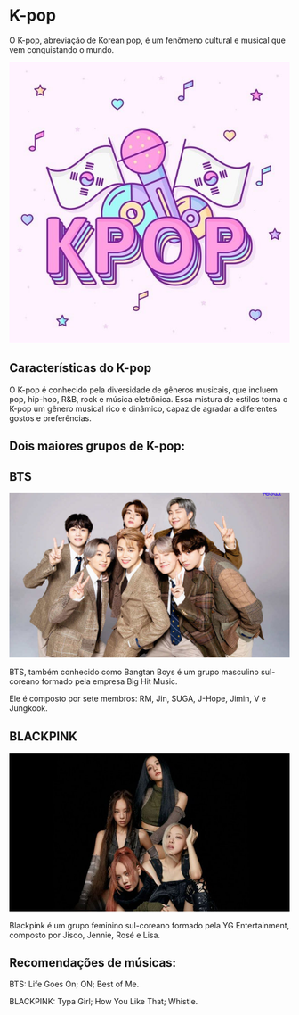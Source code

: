 <!DOCTYPE html>
<html lang="en">
<head>
    <meta charset="UTF-8">
    <meta name="viewport" content="width=device-width, initial-scale=1.0">
    <title>K-pop</title>
    <link rel="stylesheet" href="style.css">
</head>
<body>
    <h1> K-pop </h1>
    <p> O K-pop, abreviação de Korean pop, é um fenômeno cultural e musical que vem conquistando o mundo. </p>
    <img src="kpop.jpg" alt="Imagem do Kpop">
    <h2>Características do K-pop</h2>
    <p>O K-pop é conhecido pela diversidade de gêneros musicais, que incluem pop, hip-hop, R&B, rock e música eletrônica. Essa mistura de estilos torna o K-pop um gênero musical rico e dinâmico, capaz de agradar a diferentes gostos e preferências.</p>
    <h2>Dois maiores grupos de K-pop:</h2>
    <h2>BTS</h2>
    <img src="bts.jpg" alt="Imagem do BTS">
    <p>BTS, também conhecido como Bangtan Boys é um grupo masculino sul-coreano formado pela empresa Big Hit Music.</p>
    <p> Ele é composto por sete membros: RM, Jin, SUGA, J-Hope, Jimin, V e Jungkook.</p>
    <h2>BLACKPINK</h2>
    <img src="BLACKPINK.jpg" alt="Imagem do BLACKPINK">
    <p>Blackpink é um grupo feminino sul-coreano formado pela YG Entertainment, composto por Jisoo, Jennie, Rosé e Lisa.</p>
    <h2>Recomendações de músicas:</h2>
    <p>BTS:
        Life Goes On;
        ON;
        Best of Me.
    </p>
    <p>BLACKPINK:
        Typa Girl;
        How You Like That;
        Whistle.
    </p>
</body>
</html>
